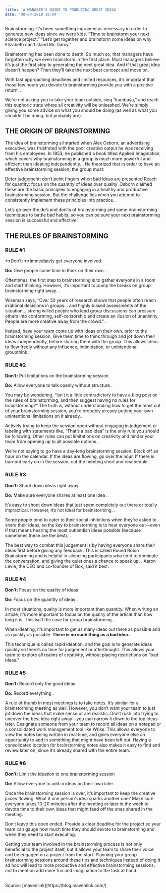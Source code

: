 ```yaml
---
title: 'A MANAGER’S GUIDE TO PRODUCING GREAT IDEAS'
date: '08-04-2018 18:04'
---
```


Brainstorming. It’s been something ingrained as necessary in order to generate new ideas since we were kids. “Time to brainstorm your next science project.” “Let’s get together and brainstorm some ideas on why Elizabeth can’t stand Mr. Darcy.”

Brainstorming has been done to death. So much so, that managers have forgotten why we even brainstorm in the first place. Most managers believe it’s just the first step to generating the next great idea. And if that great idea doesn’t happen? Then they’ll take the next best concept and move on. 

With fast approaching deadlines and limited resources, it’s important that those few hours you devote to brainstorming provide you with a positive return.   .

We’re not asking you to take your team outside, sing “kumbaya,” and reach this euphoric state where all creativity will be unleashed. We’re simply giving you some advice on what you should be doing (as well as what you shouldn’t be doing, but probably are). 

## THE ORIGIN OF BRAINSTORMING
The idea of brainstorming all started when Alex Osborn, an advertising executive, was frustrated with the poor creative output he was receiving from his employees. In 1953, he published a book titled Applied Imagination, which covers why brainstorming in a group is much more powerful and efficient than ideating independently.   .
He theorized that in order to have an effective brainstorming session, the group must:

Defer judgement: don’t point fingers when bad ideas are presented
Reach for quantity: focus on the quantity of ideas over quality
  .Osborn claimed these are the basic principles to engaging in a healthy and productive brainstorming session. But the challenge lies when you attempt to consistently implement these principles into practice.  . 

Let’s go over the do’s and don‘ts of brainstorming and some brainstorming techniques to battle bad habits, so you can be sure your next brainstorming session is successful and effective:

## THE RULES OF BRAINSTORMING
### RULE #1
**Don’t: **Immediately get everyone involved

**Do:** Give people some time to think on their own  .

Oftentimes, the first step to brainstorming is to gather everyone in a room and start thinking. However, it’s important to pump the breaks on group brainstorming right away.  .

Wiseman says, “Over 50 years of research shows that people often reach irrational decisions in groups… and highly biased assessments of the situation… strong willed people who lead group discussions can pressure others into conforming, self-censorship and create an illusion of unanimity. People are more creative away from the crowd.”  .

Instead, have your team come up with ideas on their own, prior to the brainstorming session. Give them time to think through and jot down their ideas independently, before sharing them with the group. This allows ideas to flow freely without any influence, intimidation, or unintentional groupthink.
### RULE #2
**Don’t:** Put limitations on the brainstorming session

**Do:** Allow everyone to talk openly without structure  .

You may be wondering, “Isn’t it a little contradictory to have a blog post on the rules of brainstorming, and then suggest having no rules for brainstorming?” The truth is, without understanding how to get the most out of your brainstorming session, you’re probably already putting your own unintentional limitations on it already.   .

Actively trying to keep the session open without engaging in judgement or labeling with statements like, “That’s a bad idea” is the only rule you should be following. Other rules can put limitations on creativity and hinder your team from opening up to all possible options.  .

We’re not saying to go have a day-long brainstorming session. Block off an hour on the calendar. If the ideas are flowing, go over the hour. If there is burnout early on in the session, cut the meeting short and reschedule. 

### RULE #3
**Don’t:** Shoot down ideas right away

**Do:** Make sure everyone shares at least one idea  .

It’s easy to shoot down ideas that just seem completely out there or totally impractical. However, it’s not ideal for brainstorming.  .

Some people tend to cater to their social inhibitions when they’re asked to share their ideas, so the key to brainstorming is to hear everyone out—even if that means hearing the most outlandish ideas possible (because sometimes these are the best).   .

The best way to combat this judgement is by having everyone share their ideas first before giving any feedback. This is called Round Robin Brainstorming and is helpful in silencing participants who tend to dominate the conversation, and giving the quiet ones a chance to speak up.   .
Aaron Levie, the CEO and co-founder of Box, said it best: 

### RULE #4
**Don’t:** Focus on the quality of ideas

**Do**: Focus on the quantity of ideas  .

In most situations, quality is more important than quantity. When writing an article, it’s more important to focus on the quality of the article than how long it is. This isn’t the case for group brainstorming.  .

When ideating, it’s important to get as many ideas out there as possible and as quickly as possible. **There is no such thing as a bad idea.   .**

This technique is called rapid ideation, and the goal is to generate ideas quickly so there’s no time for judgement or afterthought. This allows your team to explore all realms of creativity, without placing restrictions on “bad ideas.”

### RULE #5
**Don’t:** Record only the good ideas

**Do:** Record everything  .

A rule of thumb in most meetings is to take notes. It’s similar for a brainstorming meeting as well. However, you don’t want your team to just jot down the ideas that make sense or are realistic. Don’t rush into trying to uncover the best idea right away—you can narrow it down to the top ideas later. Designate someone from your team to record all ideas on a notepad or a consolidated work management tool like Wrike. This allows everyone to view the notes being written in real time, and gives everyone else an opportunity to add in something that might have been left out. Having a consolidated location for brainstorming notes also makes it easy to find and review later on, since it’s already shared with the entire team.
### RULE #6
**Don’t:** Limit the ideation to one brainstorming session

**Do:** Allow everyone to add in ideas on their own later   .

Once the brainstorming session is over, it’s important to keep the creative juices flowing. What if one person’s idea sparks another one? Make sure everyone takes 10-20 minutes after the meeting or later in the week to devote time to their own ideas that might feed off the ones shared in the meeting.   

Don’t leave this open ended. Provide a clear deadline for the project so your team can gauge how much time they should devote to brainstorming and when they need to start executing. 

Getting your team involved in the brainstorming process is not only beneficial to the project itself, but it allows your team to share their voice and be engaged on a project from the start. Planning your group brainstorming sessions around these tips and techniques instead of doing it ad hoc will lead to more productive and effective brainstorming sessions; not to mention add more fun and imagination to the task at hand. 

<br>
Source: [mavenlink](https://blog.mavenlink.com/)